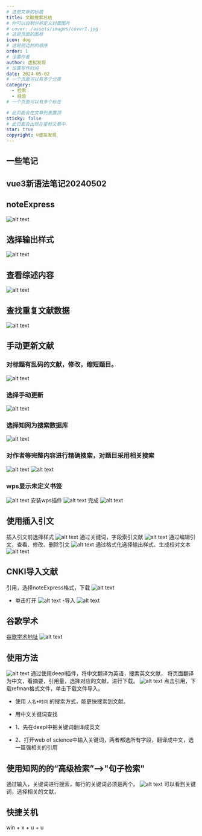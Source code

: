 ```yaml
---
# 这是文章的标题
title: 文献搜索总结
# 你可以自制分析定义封面图片
# cover: /assets/images/cover1.jpg
# 这是页面的图标
icon: dog
# 这是侧边栏的顺序
order: 1
# 设置作者
author: 虚拟发现
# 设置写作时间
date: 2024-05-02
# 一个页面可以有多个分类
category:
  - 检索
  - 经验
# 一个页面可以有多个标签

# 此页面会在文章列表置顶
sticky: false
# 此页面会出现在星标文章中
star: true
copyright: ©虚拟发现
---
```


<!-- more -->

## 一些笔记
<PDF url="/file/论文笔记20240502.pdf" page="2" no-toolbar height="500px" />

## vue3新语法笔记20240502
<PDF url="/file/vue3新语法笔记20240502.pdf" page="2" no-toolbar height="500px" />



## noteExpress
![alt text](image-1.png)
## 选择输出样式
![alt text](image-2.png)
## 查看综述内容
![alt text](image-3.png)
## 查找重复文献数据
![alt text](image-4.png)
## 手动更新文献
### 对标题有乱码的文献，修改，缩短题目。
![alt text](image-7.png)
### 选择手动更新
![alt text](image-6.png)
### 选择知网为搜索数据库
![alt text](image-5.png)
### 对作者等完整内容进行精确搜索，对题目采用相关搜索
![alt text](image-8.png)
![alt text](image-9.png)
### wps显示未定义书签
![alt text](image-10.png)
安装wps插件
![alt text](image-11.png)
完成
![alt text](image-12.png)
## 使用插入引文
插入引文前选择样式
![alt text](image-13.png)
通过关键词，字段索引文献
![alt text](image-14.png)
通过编辑引文，查看、修改、删除引文
![alt text](image-15.png)
通过格式化选择输出样式、生成校对文本
![alt text](image-16.png)
## CNKI导入文献
引用，选择noteExpress格式，下载
![alt text](image-17.png)
- 单击打开 
![alt text](image-18.png)
-导入
![alt text](image-19.png)

## 谷歌学术
[谷歌学术地址](https://scholar.google.com.hk/?hl=zh-CN)
![alt text](image.png)
## 使用方法
![alt text](image-20.png)
通过使用deepl插件，将中文翻译为英语，搜索英文文献，
将页面翻译为中文，看摘要，引用量，选择对应的文献，进行下载。
![alt text](image-21.png)
点击引用，下载refman格式文件，单击下载文件导入。
- 使用 `人名+时间` 的搜索方式，能更快搜索到文献。

- 用中文关键词查找
- 1、先在deepl中把关键词翻译成英文
- 2、打开web of science中输入关键词，两者都选所有字段，翻译成中文，选一篇强相关的引用
## 使用知网的的“高级检索”——>"句子检索"
通过输入，关键词进行搜索，每行的关键词必须是两个。
![alt text](image-22.png)
可以看到关键词，选择相关的文献，

## 快捷关机
win + x + u + u